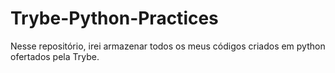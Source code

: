 # Trybe-Python-Practices
Nesse repositório, irei armazenar todos os meus códigos criados em python ofertados pela Trybe.
